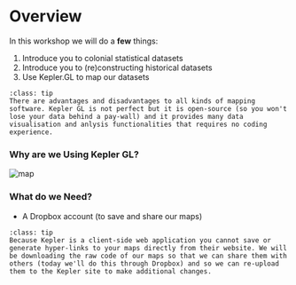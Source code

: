 # Overview
In this workshop we will do a **few** things:
1. Introduce you to colonial statistical datasets
2. Introduce you to (re)constructing historical datasets
3. Use Kepler.GL to map our datasets 

`````{admonition} For your reference!
:class: tip
There are advantages and disadvantages to all kinds of mapping software. Kepler GL is not perfect but it is open-source (so you won't lose your data behind a pay-wall) and it provides many data visualisation and anlysis functionalities that requires no coding experience.
`````
### Why are we Using Kepler GL?
 

![map](Carto_Map.png)

### What do we Need?
- A Dropbox account (to save and share our maps)

`````{admonition} What we can't do today!
:class: tip
Because Kepler is a client-side web application you cannot save or generate hyper-links to your maps directly from their website. We will be downloading the raw code of our maps so that we can share them with others (today we'll do this through Dropbox) and so we can re-upload them to the Kepler site to make additional changes.
`````


